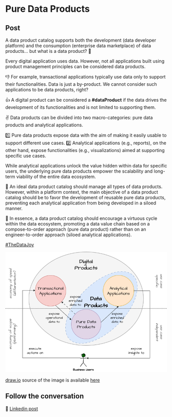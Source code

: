 # Pure Data Products

## Post

A data product catalog supports both the development (data developer platform) and the consumption (enterprise data marketplace) of data products... but what is a data product? 🤔 

Every digital application uses data. However, not all applications built using product management principles can be considered data products.

👎 For example, transactional applications typically use data only to support their functionalities. Data is just a by-product. We cannot consider such applications to be data products, right?

👍 A digital product can be considered a **#dataProduct** if the data drives the development of its functionalities and is not limited to supporting them.

✌ Data products can be divided into two macro-categories: pure data products and analytical applications. 

1️⃣ Pure data products expose data with the aim of making it easily usable to support different use cases. 
2️⃣ Analytical applications (e.g., reports), on the other hand, expose functionalities (e.g., visualizations) aimed at supporting specific use cases.

While analytical applications unlock the value hidden within data for specific users, the underlying pure data products empower the scalability and long-term viability of the entire data ecosystem.

🎯 An ideal data product catalog should manage all types of data products. However, within a platform context, the main objective of a data product catalog should be to favor the development of reusable pure data products, preventing each analytical application from being developed in a siloed manner. 

📌 In essence, a data product catalog should encourage a virtuous cycle within the data ecosystem, promoting a data value chain based on a compose-to-order approach (pure data product) rather than on an engineer-to-order approach (siloed analytical applications).

[#TheDataJoy](https://www.linkedin.com/feed/hashtag/?keywords=thedatajoy)

![2024-P027-pure-data-product.png](/images/2024/2024-P027-pure-data-product.png)

[draw.io](https://app.diagrams.net/) source of the image is available [here](/images/2024/2024.drawio) 

## Follow the conversation

🔵 [Linkedin post](https://www.linkedin.com/posts/andreagioia_dataproduct-thedatajoy-activity-7184544214414737410-fjO-)
